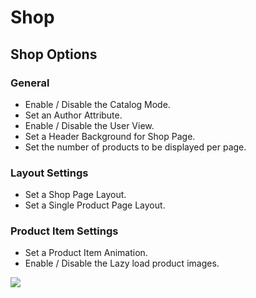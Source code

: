 # Shop

## Shop Options

### General

* Enable / Disable the Catalog Mode.
* Set an Author Attribute.
* Enable / Disable the User View.
* Set a Header Background for Shop Page.
* Set the number of products to be displayed per page.

### Layout Settings

* Set a Shop Page Layout.
* Set a Single Product Page Layout.

### Product Item Settings

* Set a Product Item Animation.
* Enable / Disable the Lazy load product images.

![](http://transvelo.github.io/bethlehem/docs/images/theme-options-shop.png)
